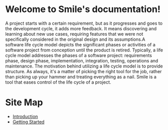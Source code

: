


Welcome to Smile's documentation!
=================================

A project starts with a certain requirement, but as it progresses and
goes to the development cycle, it adds more feedback. It means
discovering and learning about new use cases, requiring features that we
were not specifically considered in the original design and its
assumptions.A software life cycle model depicts the significant phases
or activities of a software project from conception until the product is
retired. Typically, a life cycle model addresses the phases of a
software project: requirements phase, design phase, implementation,
integration, testing, operations and maintenance. The motivation behind
utilizing a life cycle model is to provide structure. As always, it's a
matter of picking the right tool for the job, rather than picking up
your hammer and treating everything as a nail. Smile is a tool that
eases control of the life cycle of a project.

Site Map
========

*   [Introduction](introduction.html)
*   [Getting Started](getting-started/getting-started.html)

